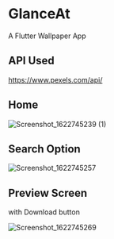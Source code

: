 
# GlanceAt

A Flutter Wallpaper App

## API Used

https://www.pexels.com/api/
## Home
![Screenshot_1622745239 (1)](https://user-images.githubusercontent.com/74535459/120695839-76785400-c4c9-11eb-9e42-707620875d68.png)


## Search Option
![Screenshot_1622745257](https://user-images.githubusercontent.com/74535459/120695951-94de4f80-c4c9-11eb-8f3f-d6b2b10b775f.png)


## Preview Screen 
with Download button

![Screenshot_1622745269](https://user-images.githubusercontent.com/74535459/120695997-a6275c00-c4c9-11eb-8a1a-b5db7645c7a7.png)


